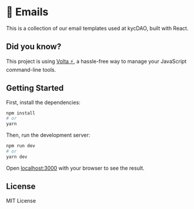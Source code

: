 # 📨 Emails

This is a collection of our email templates used at kycDAO, built with React.

## Did you know?

This project is using [Volta ⚡](https://github.com/volta-cli/volta), a hassle-free way to manage your JavaScript command-line tools.

## Getting Started

First, install the dependencies:

```sh
npm install
# or
yarn
```

Then, run the development server:

```sh
npm run dev
# or
yarn dev
```

Open [localhost:3000](http://localhost:3000) with your browser to see the result.

## License

MIT License
